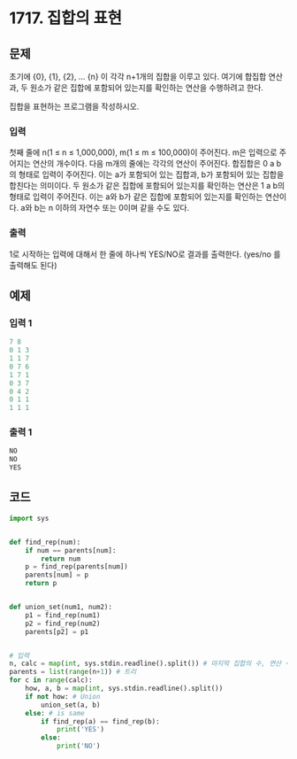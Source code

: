 #  1717. 집합의 표현

## 문제

초기에 {0}, {1}, {2}, ... {n} 이 각각 n+1개의 집합을 이루고 있다. 여기에 합집합 연산과, 두 원소가 같은 집합에 포함되어 있는지를 확인하는 연산을 수행하려고 한다.

집합을 표현하는 프로그램을 작성하시오.



### 입력

첫째 줄에 n(1 ≤ n ≤ 1,000,000), m(1 ≤ m ≤ 100,000)이 주어진다. m은 입력으로 주어지는 연산의 개수이다. 다음 m개의 줄에는 각각의 연산이 주어진다. 합집합은 0 a b의 형태로 입력이 주어진다. 이는 a가 포함되어 있는 집합과, b가 포함되어 있는 집합을 합친다는 의미이다. 두 원소가 같은 집합에 포함되어 있는지를 확인하는 연산은 1 a b의 형태로 입력이 주어진다. 이는 a와 b가 같은 집합에 포함되어 있는지를 확인하는 연산이다. a와 b는 n 이하의 자연수 또는 0이며 같을 수도 있다.

### 출력

1로 시작하는 입력에 대해서 한 줄에 하나씩 YES/NO로 결과를 출력한다. (yes/no 를 출력해도 된다)





## 예제

### 입력 1

```python
7 8
0 1 3
1 1 7
0 7 6
1 7 1
0 3 7
0 4 2
0 1 1
1 1 1
```

### 출력 1

```python
NO
NO
YES
```





## 코드

```python
import sys


def find_rep(num):
    if num == parents[num]:
        return num
    p = find_rep(parents[num])
    parents[num] = p
    return p


def union_set(num1, num2):
    p1 = find_rep(num1)
    p2 = find_rep(num2)
    parents[p2] = p1


# 입력
n, calc = map(int, sys.stdin.readline().split()) # 마지막 집합의 수, 연산 수
parents = list(range(n+1)) # 트리
for c in range(calc):
    how, a, b = map(int, sys.stdin.readline().split())
    if not how: # Union
        union_set(a, b)
    else: # is same
        if find_rep(a) == find_rep(b):
            print('YES')
        else:
            print('NO')
```

